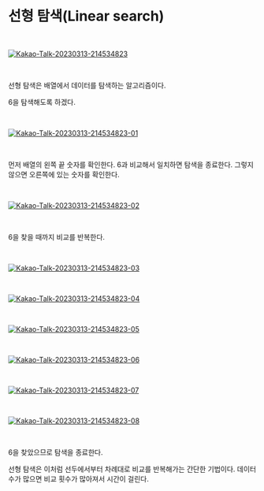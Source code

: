 # 선형 탐색(Linear search)

</br>

<a href="https://ibb.co/qdMXg6p"><img src="https://i.ibb.co/dr01pZD/Kakao-Talk-20230313-214534823.jpg" alt="Kakao-Talk-20230313-214534823" border="0"></a>

</br>

선형 탐색은 배열에서 데이터를 탐색하는 알고리즘이다.

6을 탐색해도록 하겠다.

</br>

<a href="https://ibb.co/6ZF1f94"><img src="https://i.ibb.co/Mh7G3wR/Kakao-Talk-20230313-214534823-01.jpg" alt="Kakao-Talk-20230313-214534823-01" border="0"></a>

</br>

먼저 배열의 왼쪽 끝 숫자를 확인한다. 6과 비교해서 일치하면 탐색을 종료한다. 그렇지 않으면 오른쪽에 있는 숫자를 확인한다.

</br>

<a href="https://ibb.co/sKSQh9C"><img src="https://i.ibb.co/0CNZkyK/Kakao-Talk-20230313-214534823-02.jpg" alt="Kakao-Talk-20230313-214534823-02" border="0"></a>

</br>

6을 찾을 때까지 비교를 반복한다.

</br>

<a href="https://ibb.co/V9F5GNB"><img src="https://i.ibb.co/fF3LWS0/Kakao-Talk-20230313-214534823-03.jpg" alt="Kakao-Talk-20230313-214534823-03" border="0"></a>

</br>

<a href="https://ibb.co/YZMLrTh"><img src="https://i.ibb.co/RymD54c/Kakao-Talk-20230313-214534823-04.jpg" alt="Kakao-Talk-20230313-214534823-04" border="0"></a>

</br>

<a href="https://ibb.co/dBbpmH2"><img src="https://i.ibb.co/Nx1NTGj/Kakao-Talk-20230313-214534823-05.jpg" alt="Kakao-Talk-20230313-214534823-05" border="0"></a>

</br>

<a href="https://ibb.co/wM42JrR"><img src="https://i.ibb.co/869Qz40/Kakao-Talk-20230313-214534823-06.jpg" alt="Kakao-Talk-20230313-214534823-06" border="0"></a>

</br>

<a href="https://ibb.co/pKchHfy"><img src="https://i.ibb.co/JpV3YvQ/Kakao-Talk-20230313-214534823-07.jpg" alt="Kakao-Talk-20230313-214534823-07" border="0"></a>

</br>

<a href="https://ibb.co/9y6Z2Vg"><img src="https://i.ibb.co/F82HJ03/Kakao-Talk-20230313-214534823-08.jpg" alt="Kakao-Talk-20230313-214534823-08" border="0"></a>

</br>

6을 찾았으므로 탐색을 종료한다.

선형 탐색은 이처럼 선두에서부터 차례대로 비교를 반복해가는 간단한 기법이다. 데이터 수가 많으면 비교 횟수가 많아져서 시간이 걸린다.